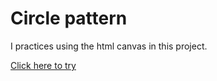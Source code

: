 ﻿# Circle pattern

I practices using the html canvas in this project.

[Click here to try](https://vogelsara.github.io/circle-pattern/.)
